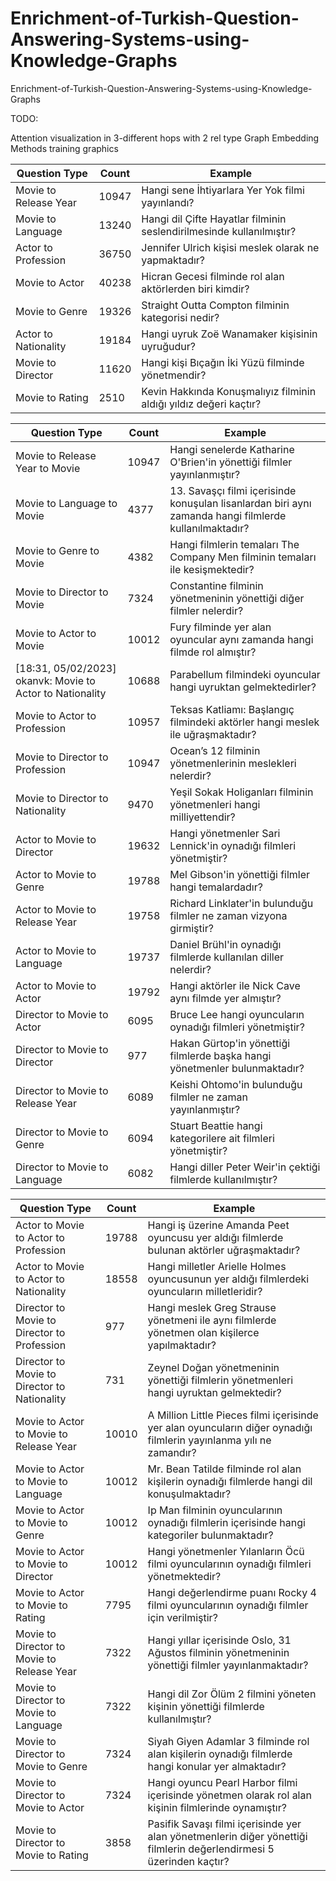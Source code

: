 # Enrichment-of-Turkish-Question-Answering-Systems-using-Knowledge-Graphs
Enrichment-of-Turkish-Question-Answering-Systems-using-Knowledge-Graphs

TODO:

Attention visualization in 3-different hops with 2 rel type
Graph Embedding Methods training graphics




| Question Type         | Count | Example                                                              |
|-----------------------|-------|----------------------------------------------------------------------|
| Movie to Release Year | 10947 | Hangi sene İhtiyarlara Yer Yok filmi yayınlandı?                     |
| Movie to Language     | 13240 | Hangi dil Çifte Hayatlar filminin seslendirilmesinde kullanılmıştır? |
| Actor to Profession   | 36750 | Jennifer Ulrich kişisi meslek olarak ne yapmaktadır?                 |
| Movie to Actor        | 40238 | Hicran Gecesi filminde rol alan aktörlerden biri kimdir?             |
| Movie to Genre        | 19326 | Straight Outta Compton filminin kategorisi nedir?                    |
| Actor to Nationality  | 19184 | Hangi uyruk Zoë Wanamaker kişisinin uyruğudur?                       |
| Movie to Director     | 11620 | Hangi kişi Bıçağın İki Yüzü filminde yönetmendir?                    |
| Movie to Rating       | 2510  | Kevin Hakkında Konuşmalıyız filminin aldığı yıldız değeri kaçtır?    |



| Question Type                                             | Count | Example                                                                                                |
|-----------------------------------------------------------|-------|--------------------------------------------------------------------------------------------------------|
| Movie to Release Year to Movie                            | 10947 | Hangi senelerde Katharine O'Brien'in yönettiği filmler yayınlanmıştır?                                 |
| Movie to Language to Movie                                | 4377  | 13. Savaşçı filmi içerisinde konuşulan lisanlardan biri aynı zamanda hangi filmlerde kullanılmaktadır? |
| Movie to Genre to Movie                                   | 4382  | Hangi filmlerin temaları The Company Men filminin temaları ile kesişmektedir?                          |
| Movie to Director to Movie                                | 7324  | Constantine filminin yönetmeninin yönettiği diğer filmler nelerdir?                                    |
| Movie to Actor to Movie                                   | 10012 | Fury filminde yer alan oyuncular aynı zamanda hangi filmde rol almıştır?                               |
| [18:31, 05/02/2023] okanvk: Movie to Actor to Nationality | 10688 | Parabellum filmindeki oyuncular hangi uyruktan gelmektedirler?                                         |
| Movie to Actor to Profession                              | 10957 | Teksas Katliamı: Başlangıç filmindeki aktörler hangi meslek ile uğraşmaktadır?                         |
| Movie to Director to Profession                           | 10947 | Ocean’s 12 filminin yönetmenlerinin meslekleri nelerdir?                                               |
| Movie to Director to Nationality                          | 9470  | Yeşil Sokak Holiganları filminin yönetmenleri hangi milliyettendir?                                    |
| Actor to Movie to Director                                | 19632 | Hangi yönetmenler Sari Lennick'in oynadığı filmleri yönetmiştir?                                       |
| Actor to Movie to Genre                                   | 19788 | Mel Gibson'in yönettiği filmler hangi temalardadır?                                                    |
| Actor to Movie to Release Year                            | 19758 | Richard Linklater'in bulunduğu filmler ne zaman vizyona girmiştir?                                     |
| Actor to Movie to Language                                | 19737 | Daniel Brühl'in oynadığı filmlerde kullanılan diller nelerdir?                                         |
| Actor to Movie to Actor                                   | 19792 | Hangi aktörler ile Nick Cave aynı filmde yer almıştır?                                                 |
| Director to Movie to Actor                                | 6095  | Bruce Lee hangi oyuncuların oynadığı filmleri yönetmiştir?                                             |
| Director to Movie to Director                             | 977   | Hakan Gürtop'in yönettiği filmlerde başka hangi yönetmenler bulunmaktadır?                             |
| Director to Movie to Release Year                         | 6089  | Keishi Ohtomo'in bulunduğu filmler ne zaman yayınlanmıştır?                                            |
| Director to Movie to Genre                                | 6094  | Stuart Beattie hangi kategorilere ait filmleri yönetmiştir?                                            |
| Director to Movie to Language                             | 6082  | Hangi diller Peter Weir'in çektiği filmlerde kullanılmıştır?                                           |


| Question Type                                | Count | Example                                                                                                              |
|----------------------------------------------|-------|----------------------------------------------------------------------------------------------------------------------|
| Actor to Movie to Actor to Profession        | 19788 | Hangi iş üzerine Amanda Peet oyuncusu yer aldığı filmlerde bulunan aktörler uğraşmaktadır?                           |
| Actor to Movie to Actor to Nationality       | 18558 | Hangi milletler Arielle Holmes oyuncusunun yer aldığı filmlerdeki oyuncuların milletleridir?                         |
| Director to Movie to Director to Profession  | 977   | Hangi meslek Greg Strause yönetmeni ile aynı filmlerde yönetmen olan kişilerce yapılmaktadır?                        |
| Director to Movie to Director to Nationality | 731   | Zeynel Doğan yönetmeninin yönettiği filmlerin yönetmenleri hangi uyruktan gelmektedir?                               |
| Movie to Actor to Movie to Release Year      | 10010 | A Million Little Pieces filmi içerisinde yer alan oyuncuların diğer oynadığı filmlerin yayınlanma yılı ne zamandır?  |
| Movie to Actor to Movie to Language          | 10012 | Mr. Bean Tatilde filminde rol alan kişilerin oynadığı filmlerde hangi dil konuşulmaktadır?                           |
| Movie to Actor to Movie to Genre             | 10012 | Ip Man filminin oyuncularının oynadığı filmlerin içerisinde hangi kategoriler bulunmaktadır?                         |
| Movie to Actor to Movie to Director          | 10012 | Hangi yönetmenler Yılanların Öcü filmi oyuncularının oynadığı filmleri yönetmektedir?                                |
| Movie to Actor to Movie to Rating            | 7795  | Hangi değerlendirme puanı Rocky 4 filmi oyuncularının oynadığı filmler için verilmiştir?                             |
| Movie to Director to Movie to Release Year   | 7322  | Hangi yıllar içerisinde Oslo, 31 Ağustos filminin yönetmeninin yönettiği filmler yayınlanmaktadır?                   |
| Movie to Director to Movie to Language       | 7322  | Hangi dil Zor Ölüm 2 filmini yöneten kişinin yönettiği filmlerde kullanılmıştır?                                     |
| Movie to Director to Movie to Genre          | 7324  | Siyah Giyen Adamlar 3 filminde rol alan kişilerin oynadığı filmlerde hangi konular yer almaktadır?                   |
| Movie to Director to Movie to Actor          | 7324  | Hangi oyuncu Pearl Harbor filmi içerisinde yönetmen olarak rol alan kişinin filmlerinde oynamıştır?                  |
| Movie to Director to Movie to Rating         | 3858  | Pasifik Savaşı filmi içerisinde yer alan yönetmenlerin diğer yönettiği filmlerin değerlendirmesi 5 üzerinden kaçtır? |

